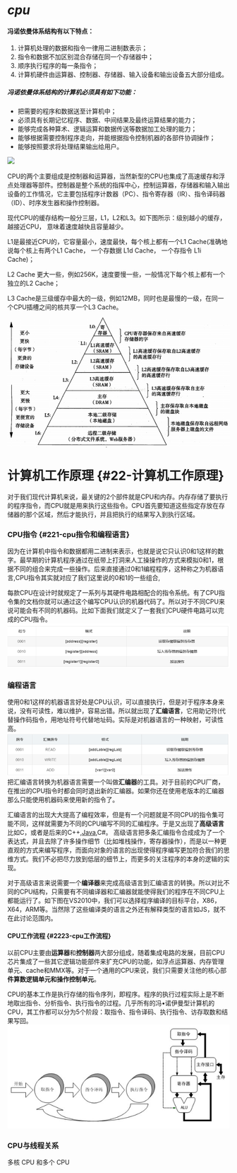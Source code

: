 # _cpu_

#### 冯诺依曼体系结构有以下特点：

1. 计算机处理的数据和指令一律用二进制数表示；
2. 指令和数据不加区别混合存储在同一个存储器中；
3. 顺序执行程序的每一条指令；
4. 计算机硬件由运算器、控制器、存储器、输入设备和输出设备五大部分组成。

##### 冯诺依曼体系结构的计算机必须具有如下功能：

* 把需要的程序和数据送至计算机中；
* 必须具有长期记忆程序、数据、中间结果及最终运算结果的能力；
* 能够完成各种算术、逻辑运算和数据传送等数据加工处理的能力；
* 能够根据需要控制程序走向，并能根据指令控制机器的各部件协调操作；
* 能够按照要求将处理结果输出给用户。

![](blob:file:///45ec0e69-3c82-4b64-b29d-607e1a15d9ca)

CPU的两个主要组成是控制器和运算器，当然新型的CPU也集成了高速缓存和浮点处理器等部件。控制器是整个系统的指挥中心，控制运算器，存储器和输入输出设备的工作情况，它主要包括程序计数器（PC）、指令寄存器（IR）、指令译码器（ID）、时序发生器和操作控制器。

现代CPU的缓存结构一般分三层，L1，L2和L3。如下图所示：级别越小的缓存，越接近CPU， 意味着速度越快且容量越少。

L1是最接近CPU的，它容量最小，速度最快，每个核上都有一个L1 Cache\(准确地说每个核上有两个L1 Cache， 一个存数据 L1d Cache， 一个存指令 L1i Cache\)；

L2 Cache 更大一些，例如256K，速度要慢一些，一般情况下每个核上都有一个独立的L2 Cache；

L3 Cache是三级缓存中最大的一级，例如12MB，同时也是最慢的一级，在同一个CPU插槽之间的核共享一个L3 Cache。

![](/assets/importcuc.png)

# 计算机工作原理 {#22-计算机工作原理}

对于我们现代计算机来说，最关键的2个部件就是CPU和内存。内存存储了要执行的程序指令，而CPU就是用来执行这些指令。CPU首先要知道这些指定存放在存储器的那个区域，然后才能执行，并且把执行的结果写入到执行区域。

### CPU指令 {#221-cpu指令和编程语言}

因为在计算机中指令和数据都用二进制来表示，也就是说它只认识0和1这样的数字。最早期的计算机程序通过在纸带上打洞来人工操操作的方式来模拟0和1，根据不同的组合来完成一些操作。后来直接通过0和1编程程序，这种称之为机器语言,CPU指令其实就对应了我们这里说的0和1的一些组合,

每款CPU在设计时就规定了一系列与其硬件电路相配合的指令系统。有了CPU指令集的文档你就可以通过这个编写CPU认识的机器代码了。所以对于不同CPU来说可能会有不同的机器码。比如下面我们就定义了一套我们CPU硬件电路可以完成的CPU指令。![](/assets/importzhiling.png)

### 编程语言

使用0和1这样的机器语言好处是CPU认识，可以直接执行，但是对于程序本身来说，没有可读性，难以维护，容易出错。所以就出现了**汇编语言**，它用助记符\(代替操作码指令，用地址符号代替地址码。实际是对机器语言的一种映射，可读性高。![](/assets/import汇编.png)把汇编语言转换为机器语言需要一个叫做**汇编器**的工具。对于目前的CPU厂商，在推出的CPU指令时都会同时退出新的汇编器。如果你还在使用老版本的汇编器那么只能使用机器码来使用新的指令了。

汇编语言的出现大大提高了编程效率，但是有一个问题就是不同CPU的指令集可能不同，这样就需要为不同的CPU编写不同的汇编程序。于是又出现了**高级语言**比如C，或者是后来的C++,[Java](http://lib.csdn.net/base/javase),C\#。 高级语言把多条汇编指令合成成为了一个表达式，并且去除了许多操作细节（比如堆栈操作，寄存器操作），而是以一种更直观的方式来编写程序，而面向对象的语言的出现使得程序编写更加符合我们的思维方式。我们不必把尽力放到低层的细节上，而更多的关注程序的本身的逻辑的实现。

对于高级语言来说需要一个**编译器**来完成高级语言到汇编语言的转换。所以对比不同的CPU结构，只需要有不同编译器和汇编器就能使得我们的程序在不同CPU上都能运行了。如下图在VS2010中，我们可以选择程序编译的目标平台，X86，X64，ARM等。当然除了这些编译类的语言之外还有解释类型的语言如JS，就不在此讨论范围内。

#### CPU工作流程 {#2223-cpu工作流程}

以前CPU主要由**运算器**和**控制器**两大部分组成，随着集成电路的发展，目前CPU芯片集成了一些其它逻辑功能部件来扩充CPU的功能，如浮点运算器、内存管理单元、cache和MMX等。对于一个通用的CPU来说，我们只需要关注他的核心部**件算数逻辑单元和操作控制单元**。

CPU的基本工作是执行存储的指令序列，即程序。程序的执行过程实际上是不断地取出指令、分析指令、执行指令的过程。几乎所有的冯•诺伊曼型计算机的CPU，其工作都可以分为5个阶段：取指令、指令译码、执行指令、访存取数和结果写回。![](/assets/importcpuzhi.png)

### CPU与线程关系

多核 CPU 和多个 CPU



